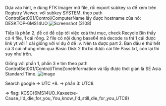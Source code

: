 Dựa vào hint, e dùng FTK Imager mở file, rồi export subkey ra để xem trên Registry Viewer.
với subkey SYSTEM, theo path ControlSet001/Control/ComputerName lấy được hostname của nó: DESKTOP-6MS14UO
![Screenshot (3108)](https://user-images.githubusercontent.com/113530029/212831282-34516352-3233-4ed1-bffa-e2b5f17b96fa.png)

Tiếp là phần 2, đề có đề cập tới việc xoá thư mục, check Recycle Bin thấy có 4 file, 1 cái rỗng. 2 file có nội dung base64 mà decode ra thì 1 cái được link yt với 1 cái giống với ví dụ ở đề :v. Nên ta được part 2. Ban đầu e thử hết cả 3 cái nhưng nhìn qua Basic Disk 2 thì bỏ được cái file Pass.txt, còn lại thì suy như trên.

Giống với phần 1, phần 3 e tìm theo path ControlSet001/Control/TimeZoneInformation và lấy được thời gian là SE Asia Standard Time. 
![image](https://user-images.githubusercontent.com/113530029/212831956-9addcbe5-c6f8-47b3-ab64-5d2b7d8aa692.png)

Search google -> UTC +8.
-> phần 3: UTC8.

=> flag: KCSC{6MS14UO_Kaxeetxe-Cause_I'd_die_for_you_You_know_I'd_still_die_for_you_UTC8}
